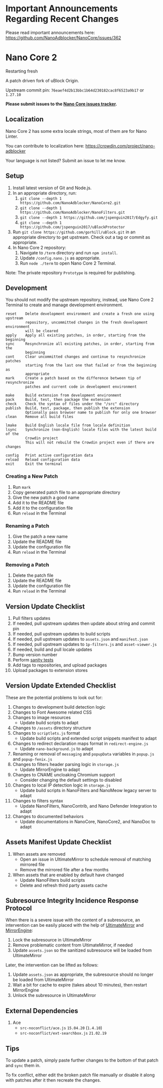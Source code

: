 # Important Announcements Regarding Recent Changes

Please read important announcements here: https://github.com/NanoAdblocker/NanoCore/issues/362

# Nano Core 2

Restarting fresh

A patch driven fork of uBlock Origin.

Upstream commit pin: `76eaef4d2b13bbc1b64d230182cac8f6523a9b17` or `1.27.10`

**Please submit issues to the
[Nano Core issues tracker](https://github.com/NanoAdblocker/NanoCore/issues).**

## Localization

Nano Core 2 has some extra locale strings, most of them are for Nano Linter.

You can contribute to localization here:
https://crowdin.com/project/nano-adblocker

Your language is not listed? Submit an issue to let me know.

## Setup

1. Install latest version of Git and Node.js.
1. In an appropriate directory, run:
   1. `git clone --depth 1 https://github.com/NanoAdblocker/NanoCore2.git`
   1. `git clone --depth 1 https://github.com/NanoAdblocker/NanoFilters.git`
   1. `git clone --depth 1 https://github.com/jspenguin2017/Edgyfy.git`
   1. `git clone --depth 1 https://github.com/jspenguin2017/uBlockProtector`
1. Run `git clone https://github.com/gorhill/uBlock.git` in an appropriate
   directory to get upstream. Check out a tag or commit as appropriate.
1. In Nano Core 2 repository:
   1. Navigate to `/term` directory and run `npm install`.
   1. Update `/config.nano.js` as appropriate.
   1. Run `node ./term` to open Nano Core 2 Terminal.

Note: The private repository `Prototype` is required for publishing.

## Development

You should not modify the upstream repository, instead, use Nano Core 2
Terminal to create and manage development environment.

```
reset    Delete development environment and create a fresh one using upstream
         repository, uncommitted changes in the fresh development environment
         will be cleared
apply    Apply all existing patches, in order, starting from the beginning
sync     Resynchronize all existing patches, in order, starting from the
         beginning
cont     Clear uncommitted changes and continue to resynchronize patches
         starting from the last one that failed or from the beginning as
         appropriate
mark     Create a patch based on the difference between tip of resynchronize
         patches and current code in development environment

make     Build extension from development environment
pack     Build, test, then package the extension
check    Check the syntax of files under the "/src" directory
publish  Build, test, package, then publish the extension
         Optionally pass browser name to publish for only one browser
clean    Remove all build files

lmake    Build English locale file from locale definition
lsync    Synchronize (non-English) locale files with the latest build of the
         Crowdin project
         This will not rebuild the Crowdin project even if there are changes

config   Print active configuration data
reload   Reload configuration data
exit     Exit the terminal
```

### Creating a New Patch

1. Run `mark`
1. Copy generated patch file to an appropriate directory
1. Give the new patch a good name
1. Add it to the README file
1. Add it to the configuration file
1. Run `reload` in the Terminal

### Renaming a Patch

1. Give the patch a new name
1. Update the README file
1. Update the configuration file
1. Run `reload` in the Terminal

### Removing a Patch

1. Delete the patch file
1. Update the README file
1. Update the configuration file
1. Run `reload` in the Terminal

## Version Update Checklist

1. Pull filters updates
1. If needed, pull upstream updates then update about string and commit pin
1. If needed, pull upstream updates to build scripts
1. If needed, pull upstream updates to `assets.json` and `manifest.json`
1. If needed, pull upstream updates to `1p-filters.js` and `asset-viewer.js`
1. If needed, build and pull locale updates
1. Bump version number
1. Perform [sanity tests](notes/sanity_tests.md)
1. Add tags to repositories, and upload packages
1. Upload packages to extension stores

## Version Update Extended Checklist

These are the potential problems to look out for:

1. Changes to development build detection logic
1. Changes to Font Awesome related CSS
1. Changes to image resources
   - Update build scripts to adapt
1. Changes to `/assets` directory structure
1. Changes to `scriptlets.js` format
   - Update build scripts and extended script snippets manifest to adapt
1. Changes to redirect declaration maps format in `redirect-engine.js`
   - Update `nano-background.js` to adapt
1. Renaming or removal of `messaging` and `popupData` variables in `popup.js`
   and `popup-fenix.js`
1. Changes to filters header parsing logic in `storage.js`
   - Update MirrorEngine to adapt
1. Changes to CNAME uncloaking Chromium support
   - Consider changing the default settings to disabled
1. Changes to local IP detection logic in `storage.js`
   - Update build scripts in NanoFilters and NanoMeow legacy server to adapt
1. Changes to filters syntax
   - Update NanoFilters, NanoContrib, and Nano Defender Integration to adapt
1. Changes to documented behaviors
   - Update documentations in NanoCore, NanoCore2, and NanoDoc to adapt

## Assets Manifest Update Checklist

1. When assets are removed
   - Open an issue in UltimateMirror to schedule removal of matching mirrored
     file
   - Remove the mirrored file after a few months
1. When assets that are enabled by default have changed
   - Update NanoFilters build scripts
   - Delete and refresh third party assets cache

## Subresource Integrity Incidence Response Protocol

When there is a severe issue with the content of a subresource, an intervention
can be easily placed with the help of
[UltimateMirror](https://github.com/NanoMeow/UltimateMirror) and
[MirrorEngine](https://github.com/NanoMeow/MirrorEngine):

1. Lock the subresource in UltimateMirror
1. Remove problematic content from UltimateMirror, if needed
1. Update `assets.json` so the sanitized subresource will be loaded from
   UltimateMirror

Later, the intervention can be lifted as follows:

1. Update `assets.json` as appropriate, the subresource should no longer be
   loaded from UltimateMirror
1. Wait a bit for cache to expire (takes about 10 minutes), then restart
   MirrorEngine
1. Unlock the subresource in UltimateMirror

## External Dependencies

1. Ace
   - `src-noconflict/ace.js` `15.04.20` (`1.4.10`)
   - `src-noconflict/ext-searchbox.js` `21.02.19`

## Tips

To update a patch, simply paste further changes to the bottom of that patch and
`sync` them in.

To fix conflict, either edit the broken patch file manually or disable it along
with patches after it then recreate the changes.
